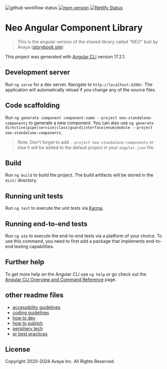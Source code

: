 ![github workflow status](https://github.com/avaya-dux/neo-angular-library/actions/workflows/ci.yml/badge.svg)
[![npm version](https://badge.fury.io/js/@avaya%2Fneo-angular.svg)](https://badge.fury.io/js/@avaya%2Fneo-angular)
[![Netlify Status](https://api.netlify.com/api/v1/badges/3d6c0812-28ca-4bd5-bbdf-bb2430011d28/deploy-status)](https://app.netlify.com/sites/neo-angular-library-storybook/deploys)

# Neo Angular Component Library

> This is the angular version of the shared library called "NEO" buit by Avaya ([storybook site](https://neo-angular-library-storybook.netlify.app/))

This project was generated with [Angular CLI](https://github.com/angular/angular-cli) version 17.2.1.

## Development server

Run `ng serve` for a dev server. Navigate to `http://localhost:4200/`. The application will automatically reload if you change any of the source files.

## Code scaffolding

Run `ng generate component component-name --project neo-standalone-components` to generate a new component. You can also use `ng generate directive|pipe|service|class|guard|interface|enum|module --project neo-standalone-components`.

> Note: Don't forget to add `--project neo-standalone-components` or else it will be added to the default project in your `angular.json` file.

## Build

Run `ng build` to build the project. The build artifacts will be stored in the `dist/` directory.

## Running unit tests

Run `ng test` to execute the unit tests via [Karma](https://karma-runner.github.io).

## Running end-to-end tests

Run `ng e2e` to execute the end-to-end tests via a platform of your choice. To use this command, you need to first add a package that implements end-to-end testing capabilities.

## Further help

To get more help on the Angular CLI use `ng help` or go check out the [Angular CLI Overview and Command Reference](https://angular.io/cli) page.

## other readme files

- [accessibility guidelines](https://github.com/avaya-dux/neo-angular-angular/blob/main/readmes/accessibility-guidelines.md)
- [coding guidelines](https://github.com/avaya-dux/neo-angular-angular/blob/main/readmes/coding-guidelines.md)
- [how to dev](https://github.com/avaya-dux/neo-angular-angular/blob/main/readmes/how-to-dev.md)
- [how to publish](https://github.com/avaya-dux/neo-angular-angular/blob/main/readmes/how-to-publish.md)
- [periphery tech](https://github.com/avaya-dux/neo-angular-angular/blob/main/readmes/periphery-tech.md)
- [pr best practices](https://github.com/avaya-dux/neo-angular-angular/blob/main/readmes/pr-best-practices.md)

## License

Copyright 2020-2024 Avaya Inc. All Rights Reserved.
